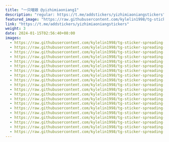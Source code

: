 ```yaml
---
title: "一只喵娘 @yizhimiaoniang1"
description: "regular: https://t.me/addstickers/yizhimiaoniangstickers"
featured_image: "https://raw.githubusercontent.com/kylelin1998/tg-sticker-spreading-worldwide-images/main/img/a88e8c00-feaa-42bf-9245-ee75bac83fb9.jpg"
link: "https://t.me/addstickers/yizhimiaoniangstickers"
weight: 3
date: 2024-01-15T02:56:40+08:00
images:
  - https://raw.githubusercontent.com/kylelin1998/tg-sticker-spreading-worldwide-images/main/img/a88e8c00-feaa-42bf-9245-ee75bac83fb9.jpg
  - https://raw.githubusercontent.com/kylelin1998/tg-sticker-spreading-worldwide-images/main/img/4f84d008-4c27-4814-8ea0-afccd2792a69.jpg
  - https://raw.githubusercontent.com/kylelin1998/tg-sticker-spreading-worldwide-images/main/img/c4f688c2-4281-4cd3-abc8-9c6755358571.jpg
  - https://raw.githubusercontent.com/kylelin1998/tg-sticker-spreading-worldwide-images/main/img/9a554328-d2ab-411f-8143-baa9d7b08157.jpg
  - https://raw.githubusercontent.com/kylelin1998/tg-sticker-spreading-worldwide-images/main/img/5fcd9b8c-940a-4c0a-a1eb-97a6fdbb612d.jpg
  - https://raw.githubusercontent.com/kylelin1998/tg-sticker-spreading-worldwide-images/main/img/1baa0714-a8a0-4154-9f65-464ac25f2ba9.jpg
  - https://raw.githubusercontent.com/kylelin1998/tg-sticker-spreading-worldwide-images/main/img/73519792-ae37-4652-b951-8ca1e8081874.jpg
  - https://raw.githubusercontent.com/kylelin1998/tg-sticker-spreading-worldwide-images/main/img/8b97e12a-adc1-4b23-b236-7a62b8d7fd58.jpg
  - https://raw.githubusercontent.com/kylelin1998/tg-sticker-spreading-worldwide-images/main/img/6fed31af-d943-429e-8ffe-ae3574a68430.jpg
  - https://raw.githubusercontent.com/kylelin1998/tg-sticker-spreading-worldwide-images/main/img/41c6d54c-810c-4881-b676-ed11444d461c.jpg
  - https://raw.githubusercontent.com/kylelin1998/tg-sticker-spreading-worldwide-images/main/img/124e45e5-095e-40c5-a59a-5f1ad7a3d0cd.jpg
  - https://raw.githubusercontent.com/kylelin1998/tg-sticker-spreading-worldwide-images/main/img/8db5757c-a7a6-4e7e-a7fd-d7dac7324025.jpg
  - https://raw.githubusercontent.com/kylelin1998/tg-sticker-spreading-worldwide-images/main/img/78e34169-d7cd-4434-b76e-f7886608484f.jpg
  - https://raw.githubusercontent.com/kylelin1998/tg-sticker-spreading-worldwide-images/main/img/a77000bf-2dc9-4c3a-bdb4-2d1ccbe392a2.jpg
  - https://raw.githubusercontent.com/kylelin1998/tg-sticker-spreading-worldwide-images/main/img/af0b71c7-0b9d-48bf-a160-e87c4ccd8cc4.jpg
  - https://raw.githubusercontent.com/kylelin1998/tg-sticker-spreading-worldwide-images/main/img/b94528e9-234f-4e91-a072-3b7289195ec2.jpg
  - https://raw.githubusercontent.com/kylelin1998/tg-sticker-spreading-worldwide-images/main/img/da48c4ef-e4e4-4b1d-8140-6e62ac2e16b7.jpg
  - https://raw.githubusercontent.com/kylelin1998/tg-sticker-spreading-worldwide-images/main/img/a860407b-6ed6-4f4c-968d-5c1f27af6676.jpg
  - https://raw.githubusercontent.com/kylelin1998/tg-sticker-spreading-worldwide-images/main/img/1d385d62-2e96-4d7d-9d9a-1da275944d2d.jpg
  - https://raw.githubusercontent.com/kylelin1998/tg-sticker-spreading-worldwide-images/main/img/51187387-36e2-4011-aa9d-a802c58def48.jpg
---
```

